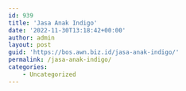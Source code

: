 ```yaml
---
id: 939
title: 'Jasa Anak Indigo'
date: '2022-11-30T13:18:42+00:00'
author: admin
layout: post
guid: 'https://bos.awn.biz.id/jasa-anak-indigo/'
permalink: /jasa-anak-indigo/
categories:
    - Uncategorized
---
```


